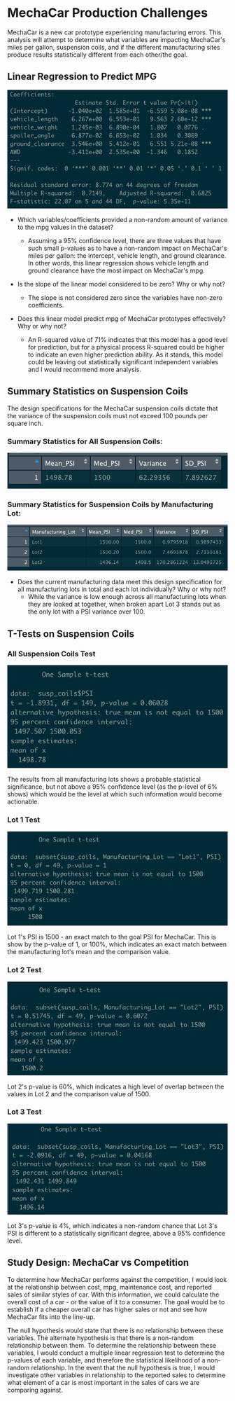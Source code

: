 # MechaCar Production Challenges
MechaCar is a new car prototype experiencing manufacturing errors. This analysis will attempt to determine what variables are impacting MechaCar's miles per gallon, suspension coils, and if the different manufacturing sites produce results statistically different from each other/the goal.

## Linear Regression to Predict MPG

![MLR_results.png](https://github.com/kaileymd/MechaCar_Statistical_Analysis/blob/main/images/MLR_results.png)

- Which variables/coefficients provided a non-random amount of variance to the mpg values in the dataset?
  - Assuming a 95% confidence level, there are three values that have such small p-values as to have a non-random impact on MechaCar's miles per gallon: the intercept, vehicle length, and ground clearance. In other words, this linear regression shows vehicle length and ground clearance have the most impact on MechaCar's mpg.

- Is the slope of the linear model considered to be zero? Why or why not?
  - The slope is not considered zero since the variables have non-zero coefficients.

- Does this linear model predict mpg of MechaCar prototypes effectively? Why or why not?
  - An R-squared value of 71% indicates that this model has a good level for prediction, but for a physical process R-squared could be higher to indicate an even higher prediction ability. As it stands, this model could be leaving out statistically significant independent variables and I would recommend more analysis.
    
## Summary Statistics on Suspension Coils
The design specifications for the MechaCar suspension coils dictate that the variance of the suspension coils must not exceed 100 pounds per square inch. 

### Summary Statistics for All Suspension Coils:
![total_summary.png](https://github.com/kaileymd/MechaCar_Statistical_Analysis/blob/main/images/total_summary.png)

### Summary Statistics for Suspension Coils by Manufacturing Lot:

![lot_summary.png](https://github.com/kaileymd/MechaCar_Statistical_Analysis/blob/main/images/lot_summary.png)

- Does the current manufacturing data meet this design specification for all manufacturing lots in total and each lot individually? Why or why not?
  - While the variance is low enough across all manufacturing lots when they are looked at together, when broken apart Lot 3 stands out as the only lot with a PSI variance over 100.

## T-Tests on Suspension Coils

### All Suspension Coils Test
![t-test.png](https://github.com/kaileymd/MechaCar_Statistical_Analysis/blob/main/images/t-test.png)

The results from all manufacturing lots shows a probable statistical significance, but not above a 95% confidence level (as the p-level of 6% shows) which would be the level at which such information would become actionable.

### Lot 1 Test
![Lot1_test.png](https://github.com/kaileymd/MechaCar_Statistical_Analysis/blob/main/images/Lot1_test.png)

Lot 1's PSI is 1500 - an exact match to the goal PSI for MechaCar. This is show by the p-value of 1, or 100%, which indicates an exact match between the manufacturing lot's mean and the comparison value.

### Lot 2 Test
![Lot2_test.png](https://github.com/kaileymd/MechaCar_Statistical_Analysis/blob/main/images/Lot2_test.png)

Lot 2's p-value is 60%, which indicates a high level of overlap between the values in Lot 2 and the comparison value of 1500.

### Lot 3 Test
![Lot3_test.png](https://github.com/kaileymd/MechaCar_Statistical_Analysis/blob/main/images/Lot3_test.png)

Lot 3's p-value is 4%, which indicates a non-random chance that Lot 3's PSI is different to a statistically significant degree, above a 95% confidence level.

## Study Design: MechaCar vs Competition
To determine how MechaCar performs against the competition, I would look at the relationship between cost, mpg, maintenance cost, and reported sales of similar styles of car. With this information, we could calculate the overall cost of a car - or the value of it to a consumer. The goal would be to establish if a cheaper overall car has higher sales or not and see how MechaCar fits into the line-up.

The null hypothesis would state that there is no relationship between these variables. The alternate hypothesis is that there is a non-random relationship between them. To determine the relationship between these variables, I would conduct a multiple linear regression test to determine the p-values of each variable, and therefore the statistical likelihood of a non-random relationship. In the event that the null hypothesis is true, I would investigate other variables in relationship to the reported sales to determine what element of a car is most important in the sales of cars we are comparing against.
